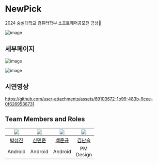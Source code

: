 # NewPick
2024 숭실대학교 컴퓨터학부 소프트웨어공모전 금상🥇

![image](https://github.com/user-attachments/assets/51c5d867-6b7e-4e58-9e19-7cfebc4bf773)

## 세부페이지

![image](https://github.com/user-attachments/assets/1acd28e7-cef0-4124-9f4b-39416b44dbc5)



![image](https://github.com/user-attachments/assets/cc6fbcf3-782b-4324-8523-f1ab9a64209f)

## 시연영상



https://github.com/user-attachments/assets/69103672-1b99-483b-9cee-0f6269538731





## Team Members and Roles

| [<img src="https://github.com/macboy5">](https://github.com/macboy5) | [<img src="https://github.com/minjun011026">](https://github.com/minjun011026) | [<img src="https://github.com/junekyu02">](https://github.com/junekyu02) | [<img src="https://github.com/seulnan">](https://github.com/seulnan) |
| :--------------------------------------------------------------------------------------: | :--------------------------------------------------------------------------------------: | :--------------------------------------------------------------------------------------: | :--------------------------------------------------------------------------------------: |
| [박성진](https://github.com/macboy5) | [신민준](https://github.com/minjun011026) | [백준규](https://github.com/junekyu02) | [김난슬](https://github.com/seulnan) |
| Android | Android | Android | PM <br> Design |
